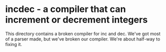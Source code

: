 # incdec - a compiler that can increment or decrement integers

This directory contains a broken compiler for inc and dec. We've got
most of a parser made, but we've broken our compiler. We're about
half-way to fixing it.
